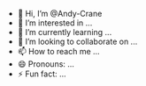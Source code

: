 - 👋 Hi, I’m @Andy-Crane
- 👀 I’m interested in ...
- 🌱 I’m currently learning ...
- 💞️ I’m looking to collaborate on ...
- 📫 How to reach me ...
- 😄 Pronouns: ...
- ⚡ Fun fact: ...

<!---
Andy-Crane/Andy-Crane is a ✨ special ✨ repository because its `README.md` (this file) appears on your GitHub profile.
You can click the Preview link to take a look at your changes.
--->
